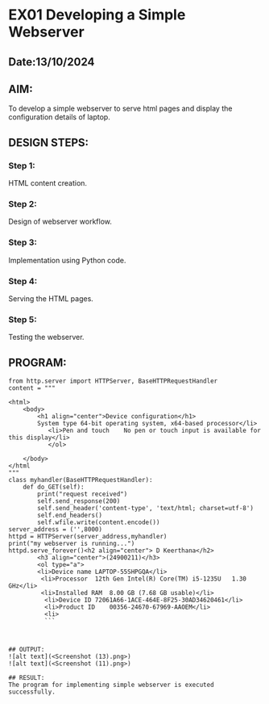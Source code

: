 # EX01 Developing a Simple Webserver
## Date:13/10/2024

## AIM:
To develop a simple webserver to serve html pages and display the configuration details of laptop.

## DESIGN STEPS:
### Step 1: 
HTML content creation.

### Step 2:
Design of webserver workflow.

### Step 3:
Implementation using Python code.

### Step 4:
Serving the HTML pages.

### Step 5:
Testing the webserver.

## PROGRAM:
```
from http.server import HTTPServer, BaseHTTPRequestHandler
content = """

<html>
    <body>
        <h1 align="center">Device configuration</h1>
        System type	64-bit operating system, x64-based processor</li>
           <li>Pen and touch	No pen or touch input is available for this display</li>
           </ol>
            
    </body>
</html
"""
class myhandler(BaseHTTPRequestHandler):
    def do_GET(self):
        print("request received")
        self.send_response(200)
        self.send_header('content-type', 'text/html; charset=utf-8')
        self.end_headers()
        self.wfile.write(content.encode())
server_address = ('',8000)
httpd = HTTPServer(server_address,myhandler)
print("my webserver is running...")
httpd.serve_forever()<h2 align="center"> D Keerthana</h2>
        <h3 align="center">(24900211)</h3>
        <ol type="a">
        <li>Device name	LAPTOP-55SHPGQA</li>
         <li>Processor	12th Gen Intel(R) Core(TM) i5-1235U   1.30 GHz</li>
         <li>Installed RAM	8.00 GB (7.68 GB usable)</li>
          <li>Device ID	72061A66-1ACE-464E-8F25-30AD34620461</li>
          <li>Product ID	00356-24670-67969-AAOEM</li>
          <li>
          ```



## OUTPUT:
![alt text](<Screenshot (13).png>)
![alt text](<Screenshot (11).png>)

## RESULT:
The program for implementing simple webserver is executed successfully.
